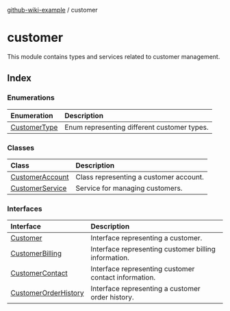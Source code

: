 [github-wiki-example](../wiki/Home) / customer

# customer

This module contains types and services related to customer management.

## Index

### Enumerations

| Enumeration | Description |
| :------ | :------ |
| [CustomerType](../wiki/customer.Enumeration.CustomerType) | Enum representing different customer types. |

### Classes

| Class | Description |
| :------ | :------ |
| [CustomerAccount](../wiki/customer.Class.CustomerAccount) | Class representing a customer account. |
| [CustomerService](../wiki/customer.Class.CustomerService) | Service for managing customers. |

### Interfaces

| Interface | Description |
| :------ | :------ |
| [Customer](../wiki/customer.Interface.Customer) | Interface representing a customer. |
| [CustomerBilling](../wiki/customer.Interface.CustomerBilling) | Interface representing customer billing information. |
| [CustomerContact](../wiki/customer.Interface.CustomerContact) | Interface representing customer contact information. |
| [CustomerOrderHistory](../wiki/customer.Interface.CustomerOrderHistory) | Interface representing a customer order history. |
